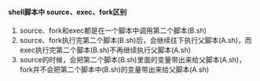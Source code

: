 #### shell脚本中 source、exec、fork区别							

1. source、fork和exec都是在一个脚本中调用第二个脚本(B.sh)
2. source、fork执行完第二个脚本(B.sh)后，会继续往下执行父脚本(A.sh)，而exec执行完第二个脚本(B.sh)不再继续执行父脚本(A.sh)
3. source的时候，会把第二个脚本(B.sh)里面的变量带出来给父脚本(A.sh)，fork并不会把第二个脚本中(B.sh)的变量带出来给父脚本(A.sh)


